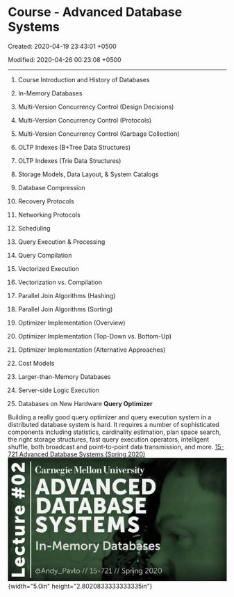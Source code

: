 # Course - Advanced Database Systems

Created: 2020-04-19 23:43:01 +0500

Modified: 2020-04-26 00:23:08 +0500

---

1.  Course Introduction and History of Databases

2.  In-Memory Databases

3.  Multi-Version Concurrency Control (Design Decisions)

4.  Multi-Version Concurrency Control (Protocols)

5.  Multi-Version Concurrency Control (Garbage Collection)

6.  OLTP Indexes (B+Tree Data Structures)

7.  OLTP Indexes (Trie Data Structures)

8.  Storage Models, Data Layout, & System Catalogs

9.  Database Compression

10. Recovery Protocols

11. Networking Protocols

12. Scheduling

13. Query Execution & Processing

14. Query Compilation

15. Vectorized Execution

16. Vectorization vs. Compilation

17. Parallel Join Algorithms (Hashing)

18. Parallel Join Algorithms (Sorting)

19. Optimizer Implementation (Overview)

20. Optimizer Implementation (Top-Down vs. Bottom-Up)

21. Optimizer Implementation (Alternative Approaches)

22. Cost Models

23. Larger-than-Memory Databases

24. Server-side Logic Execution

25. Databases on New Hardware
**Query Optimizer**

Building a really good query optimizer and query execution system in a distributed database system is hard. It requires a number of sophisticated components including statistics, cardinality estimation, plan space search, the right storage structures, fast query execution operators, intelligent shuffle, both broadcast and point-to-point data transmission, and more.
[15-721 Advanced Database Systems (Spring 2020)](https://www.youtube.com/playlist?list=PLSE8ODhjZXjasmrEd2_Yi1deeE360zv5O)
![](media/Course---Advanced-Database-Systems-image1.jpg){width="5.0in" height="2.8020833333333335in"}


